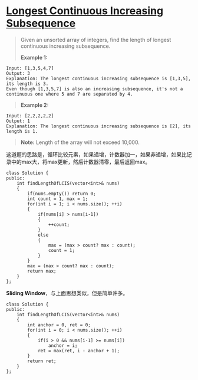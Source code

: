 # [Longest Continuous Increasing Subsequence][1]
> Given an unsorted array of integers, find the length of longest continuous increasing subsequence.  
> 
> **Example 1:**
> 
	Input: [1,3,5,4,7]
	Output: 3
	Explanation: The longest continuous increasing subsequence is [1,3,5], its length is 3. 
	Even though [1,3,5,7] is also an increasing subsequence, it's not a continuous one where 5 and 7 are separated by 4. 
> **Example 2:**
>
	Input: [2,2,2,2,2]
	Output: 1
	Explanation: The longest continuous increasing subsequence is [2], its length is 1. 
> **Note:** Length of the array will not exceed 10,000.

这道题的思路是，循环比较元素，如果递增，计数器加一，如果非递增，如果比记录中的max大，将max更新，然后计数器清零，最后返回max。

	class Solution {
	public:
	    int findLengthOfLCIS(vector<int>& nums) 
	    {
	        if(nums.empty()) return 0;
	        int count = 1, max = 1;
	        for(int i = 1; i < nums.size(); ++i)
	        {
	            if(nums[i] > nums[i-1])
	            {
	                ++count;
	            }
	            else
	            {
	                max = (max > count? max : count);
	                count = 1;
	            }    
	        }
	        max = (max > count? max : count);
	        return max;       
	    }
	};

**Sliding Window**，与上面思想类似，但是简单许多。

	class Solution {
	public:
	    int findLengthOfLCIS(vector<int>& nums) 
	    {     
	        int anchor = 0, ret = 0;
	        for(int i = 0; i < nums.size(); ++i)
	        {
	            if(i > 0 && nums[i-1] >= nums[i])
	                anchor = i;
	            ret = max(ret, i - anchor + 1);
	        }
	        return ret;
	    }
	};

[1]:https://leetcode.com/problems/longest-continuous-increasing-subsequence/description/